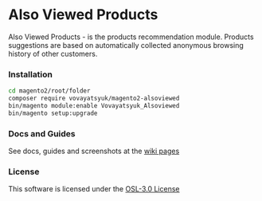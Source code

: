 # Also Viewed Products

Also Viewed Products - is the products recommendation module. Products
suggestions are based on automatically collected anonymous browsing history of
other customers.

### Installation

```bash
cd magento2/root/folder
composer require vovayatsyuk/magento2-alsoviewed
bin/magento module:enable Vovayatsyuk_Alsoviewed
bin/magento setup:upgrade
```

### Docs and Guides

See docs, guides and screenshots at the [wiki pages][wiki]

### License

This software is licensed under the [OSL-3.0 License][license]

[wiki]: https://github.com/vovayatsyuk/magento2-alsoviewed/wiki
[license]: https://opensource.org/licenses/osl-3.0.php
